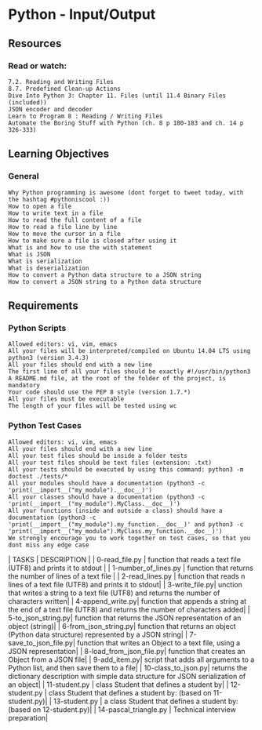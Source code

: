 # Python - Input/Output

## Resources

### Read or watch:


    7.2. Reading and Writing Files
    8.7. Predefined Clean-up Actions
    Dive Into Python 3: Chapter 11. Files (until 11.4 Binary Files (included))
    JSON encoder and decoder
    Learn to Program 8 : Reading / Writing Files
    Automate the Boring Stuff with Python (ch. 8 p 180-183 and ch. 14 p 326-333)

## Learning Objectives

### General


    Why Python programming is awesome (dont forget to tweet today, with the hashtag #pythoniscool :))
    How to open a file
    How to write text in a file
    How to read the full content of a file
    How to read a file line by line
    How to move the cursor in a file
    How to make sure a file is closed after using it
    What is and how to use the with statement
    What is JSON
    What is serialization
    What is deserialization
    How to convert a Python data structure to a JSON string
    How to convert a JSON string to a Python data structure


## Requirements

### Python Scripts


    Allowed editors: vi, vim, emacs
    All your files will be interpreted/compiled on Ubuntu 14.04 LTS using python3 (version 3.4.3)
    All your files should end with a new line
    The first line of all your files should be exactly #!/usr/bin/python3
    A README.md file, at the root of the folder of the project, is mandatory
    Your code should use the PEP 8 style (version 1.7.*)
    All your files must be executable
    The length of your files will be tested using wc

### Python Test Cases


    Allowed editors: vi, vim, emacs
    All your files should end with a new line
    All your test files should be inside a folder tests
    All your test files should be text files (extension: .txt)
    All your tests should be executed by using this command: python3 -m doctest ./tests/*
    All your modules should have a documentation (python3 -c 'print(__import__("my_module").__doc__)')
    All your classes should have a documentation (python3 -c 'print(__import__("my_module").MyClass.__doc__)')
    All your functions (inside and outside a class) should have a documentation (python3 -c 'print(__import__("my_module").my_function.__doc__)' and python3 -c 'print(__import__("my_module").MyClass.my_function.__doc__)')
    We strongly encourage you to work together on test cases, so that you dont miss any edge case


| TASKS | DESCRIPTION |
| 0-read_file.py | function that reads a text file (UTF8) and prints it to stdout |
| 1-number_of_lines.py | function that returns the number of lines of a text file |
| 2-read_lines.py | function that reads n lines of a text file (UTF8) and prints it to stdout|
| 3-write_file.py| unction that writes a string to a text file (UTF8) and returns the number of characters written|
| 4-append_write.py| function that appends a string at the end of a text file (UTF8) and returns the number of characters added|
| 5-to_json_string.py| function that returns the JSON representation of an object (string)|
| 6-from_json_string.py| function that returns an object (Python data structure) represented by a JSON string|
| 7-save_to_json_file.py| function that writes an Object to a text file, using a JSON representation|
| 8-load_from_json_file.py| function that creates an Object from a JSON file|
| 9-add_item.py| script that adds all arguments to a Python list, and then save them to a file|
| 10-class_to_json.py| returns the dictionary description with simple data structure for JSON serialization of an object|
| 11-student.py | class Student that defines a student by|
| 12-student.py | class Student that defines a student by: (based on 11-student.py)|
| 13-student.py | a class Student that defines a student by: (based on 12-student.py)|
| 14-pascal_triangle.py | Technical interview preparation|
